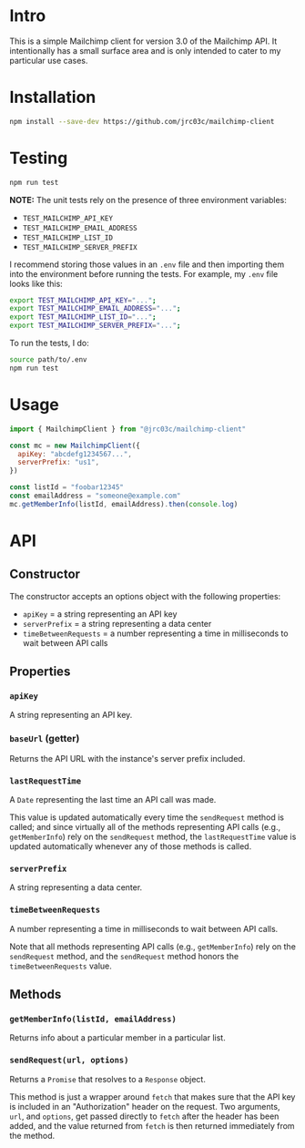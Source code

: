 # Intro

This is a simple Mailchimp client for version 3.0 of the Mailchimp API. It intentionally has a small surface area and is only intended to cater to my particular use cases.

# Installation

```bash
npm install --save-dev https://github.com/jrc03c/mailchimp-client
```

# Testing

```bash
npm run test
```

**NOTE:** The unit tests rely on the presence of three environment variables:

- `TEST_MAILCHIMP_API_KEY`
- `TEST_MAILCHIMP_EMAIL_ADDRESS`
- `TEST_MAILCHIMP_LIST_ID`
- `TEST_MAILCHIMP_SERVER_PREFIX`

I recommend storing those values in an `.env` file and then importing them into the environment before running the tests. For example, my `.env` file looks like this:

```bash
export TEST_MAILCHIMP_API_KEY="...";
export TEST_MAILCHIMP_EMAIL_ADDRESS="...";
export TEST_MAILCHIMP_LIST_ID="...";
export TEST_MAILCHIMP_SERVER_PREFIX="...";
```

To run the tests, I do:

```bash
source path/to/.env
npm run test
```

# Usage

```js
import { MailchimpClient } from "@jrc03c/mailchimp-client"

const mc = new MailchimpClient({
  apiKey: "abcdefg1234567...",
  serverPrefix: "us1",
})

const listId = "foobar12345"
const emailAddress = "someone@example.com"
mc.getMemberInfo(listId, emailAddress).then(console.log)
```

# API

## Constructor

The constructor accepts an options object with the following properties:

- `apiKey` = a string representing an API key
- `serverPrefix` = a string representing a data center
- `timeBetweenRequests` = a number representing a time in milliseconds to wait between API calls

## Properties

### `apiKey`

A string representing an API key.

### `baseUrl` (getter)

Returns the API URL with the instance's server prefix included.

### `lastRequestTime`

A `Date` representing the last time an API call was made.

This value is updated automatically every time the `sendRequest` method is called; and since virtually all of the methods representing API calls (e.g., `getMemberInfo`) rely on the `sendRequest` method, the `lastRequestTime` value is updated automatically whenever any of those methods is called.

### `serverPrefix`

A string representing a data center.

### `timeBetweenRequests`

A number representing a time in milliseconds to wait between API calls.

Note that all methods representing API calls (e.g., `getMemberInfo`) rely on the `sendRequest` method, and the `sendRequest` method honors the `timeBetweenRequests` value.

## Methods

### `getMemberInfo(listId, emailAddress)`

Returns info about a particular member in a particular list.

### `sendRequest(url, options)`

Returns a `Promise` that resolves to a `Response` object.

This method is just a wrapper around `fetch` that makes sure that the API key is included in an "Authorization" header on the request. Two arguments, `url`, and `options`, get passed directly to `fetch` after the header has been added, and the value returned from `fetch` is then returned immediately from the method.
